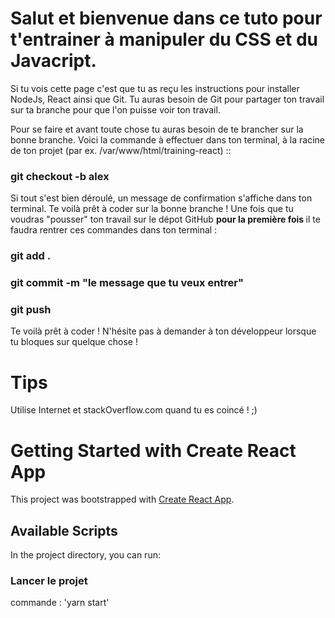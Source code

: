 
# Salut et bienvenue dans ce tuto pour t'entrainer à manipuler du CSS et du Javacript.

Si tu vois cette page c'est que tu as reçu les instructions pour installer NodeJs, React ainsi que Git. Tu auras besoin de Git pour partager ton travail sur ta branche pour que l'on puisse voir ton travail.

Pour se faire et avant toute chose tu auras besoin de te brancher sur la bonne branche. Voici la commande à effectuer dans ton terminal, à la racine de ton projet (par ex. /var/www/html/training-react) ::

### git checkout -b alex

Si tout s'est bien déroulé, un message de confirmation s'affiche dans ton terminal. Te voilà prêt à coder sur la bonne branche ! Une fois que tu voudras "pousser" ton travail sur le dépot GitHub <b>pour la première fois </b>il te faudra rentrer ces commandes dans ton terminal : 


### git add .
### git commit -m "le message que tu veux entrer"
### git push


Te voilà prêt à coder ! N'hésite pas à demander à ton développeur lorsque tu bloques sur quelque chose !

# Tips

Utilise Internet et stackOverflow.com quand tu es coincé ! ;)



# Getting Started with Create React App

This project was bootstrapped with [Create React App](https://github.com/facebook/create-react-app).

## Available Scripts

In the project directory, you can run:

### Lancer le projet

commande : 'yarn start'
